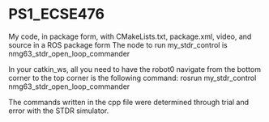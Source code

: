 # PS1_ECSE476
My code, in package form, with CMakeLists.txt, package.xml, video, and source in a ROS package form
The node to run my_stdr_control is nmg63_stdr_open_loop_commander

In your catkin_ws, all you need to have the robot0 navigate from the bottom corner to the top corner is the following command:
  rosrun my_stdr_control nmg63_stdr_open_loop_commander
  
The commands written in the cpp file were determined through trial and error with the STDR simulator.

